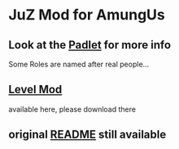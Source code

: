 # JuZ Mod for AmungUs

## Look at the [Padlet](https://padlet.com/niklaskeim/among-us-mod-v52klgwhl1whsjl1) for more info

  Some Roles are named after real people...

## [Level Mod](https://levelimposter.net/)

  available here, please download there

## original [README](README_TOR.md) still available
